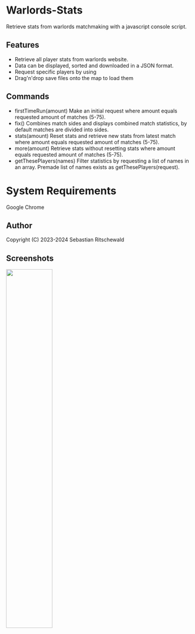 # Warlords-Stats
Retrieve stats from warlords matchmaking with a javascript console script.

## Features
- Retrieve all player stats from warlords website.
- Data can be displayed, sorted and downloaded in a JSON format.
- Request specific players by using 
- Drag'n'drop save files onto the map to load them

## Commands
- firstTimeRun(amount)
Make an initial request where amount equals requested amount of matches (5-75).
- fix()
Combines match sides and displays combined match statistics, by default matches are divided into sides.
- stats(amount)
Reset stats and retrieve new stats from latest match where amount equals requested amount of matches (5-75).
- more(amount)
Retrieve stats without resetting stats where amount equals requested amount of matches (5-75).
- getThesePlayers(names)
Filter statistics by requesting a list of names in an array. Premade list of names exists as getThesePlayers(request).


# System Requirements
Google Chrome

## Author
Copyright (C) 2023-2024 Sebastian Ritschewald

## Screenshots
<img src="https://i.imgur.com/KuIhnga.png" width="50%" height="50%" />
